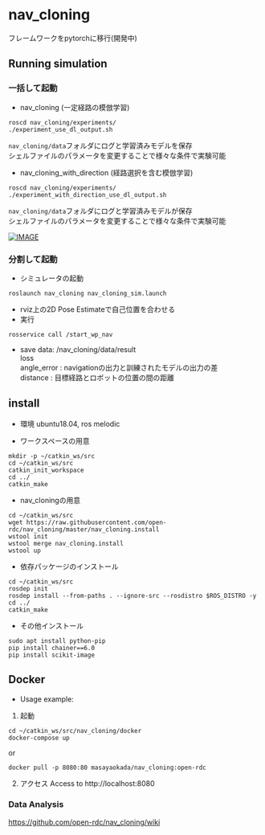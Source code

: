 # nav_cloning
フレームワークをpytorchに移行(開発中)


## Running simulation

### 一括して起動
* nav_cloning (一定経路の模倣学習)
```
roscd nav_cloning/experiments/
./experiment_use_dl_output.sh
```
`nav_cloning/data`フォルダにログと学習済みモデルを保存  
シェルファイルのパラメータを変更することで様々な条件で実験可能

* nav_cloning_with_direction (経路選択を含む模倣学習)
```
roscd nav_cloning/experiments/
./experiment_with_direction_use_dl_output.sh
```
`nav_cloning/data`フォルダにログと学習済みモデルが保存  
シェルファイルのパラメータを変更することで様々な条件で実験可能

[![IMAGE](http://img.youtube.com/vi/6LG06ZbCjto/0.jpg)](https://youtu.be/6LG06ZbCjto)

### 分割して起動
* シミュレータの起動
```
roslaunch nav_cloning nav_cloning_sim.launch
```
* rviz上の2D Pose Estimateで自己位置を合わせる
* 実行
```
rosservice call /start_wp_nav
```
* save data:  /nav_cloning/data/result \
loss \
angle_error : navigationの出力と訓練されたモデルの出力の差 \
distance : 目標経路とロボットの位置の間の距離

## install
* 環境 ubuntu18.04, ros melodic

* ワークスペースの用意
```
mkdir -p ~/catkin_ws/src
cd ~/catkin_ws/src
catkin_init_workspace
cd ../
catkin_make
```
* nav_cloningの用意
```
cd ~/catkin_ws/src
wget https://raw.githubusercontent.com/open-rdc/nav_cloning/master/nav_cloning.install
wstool init
wstool merge nav_cloning.install
wstool up
```
* 依存パッケージのインストール
```
cd ~/catkin_ws/src
rosdep init
rosdep install --from-paths . --ignore-src --rosdistro $ROS_DISTRO -y
cd ../
catkin_make
```
* その他インストール
```
sudo apt install python-pip
pip install chainer==6.0
pip install scikit-image
```
## Docker
* Usage
example:
1. 起動
```
cd ~/catkin_ws/src/nav_cloning/docker
docker-compose up
```
or
```
docker pull -p 8080:80 masayaokada/nav_cloning:open-rdc
```
2. アクセス
Access to http://localhost:8080

### Data Analysis
https://github.com/open-rdc/nav_cloning/wiki

